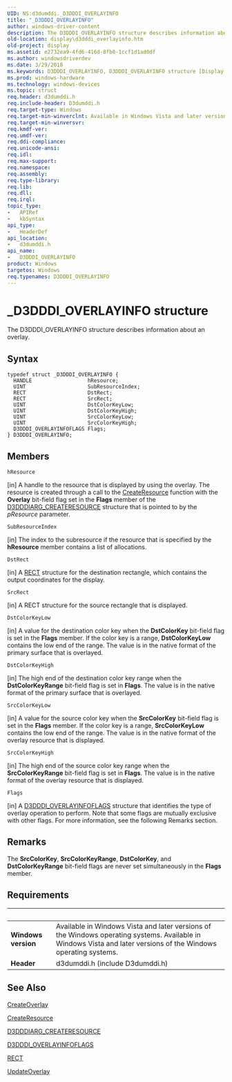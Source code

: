 ```yaml
---
UID: NS:d3dumddi._D3DDDI_OVERLAYINFO
title: "_D3DDDI_OVERLAYINFO"
author: windows-driver-content
description: The D3DDDI_OVERLAYINFO structure describes information about an overlay.
old-location: display\d3dddi_overlayinfo.htm
old-project: display
ms.assetid: e2732ea9-4fd6-416d-8fb0-1ccf1d1ad0df
ms.author: windowsdriverdev
ms.date: 3/29/2018
ms.keywords: D3DDDI_OVERLAYINFO, D3DDDI_OVERLAYINFO structure [Display Devices], D3D_other_Structs_b9046736-50b8-46b1-92c9-5d879ee7c64d.xml, _D3DDDI_OVERLAYINFO, d3dumddi/D3DDDI_OVERLAYINFO, display.d3dddi_overlayinfo
ms.prod: windows-hardware
ms.technology: windows-devices
ms.topic: struct
req.header: d3dumddi.h
req.include-header: D3dumddi.h
req.target-type: Windows
req.target-min-winverclnt: Available in Windows Vista and later versions of the Windows operating systems.
req.target-min-winversvr: 
req.kmdf-ver: 
req.umdf-ver: 
req.ddi-compliance: 
req.unicode-ansi: 
req.idl: 
req.max-support: 
req.namespace: 
req.assembly: 
req.type-library: 
req.lib: 
req.dll: 
req.irql: 
topic_type:
-	APIRef
-	kbSyntax
api_type:
-	HeaderDef
api_location:
-	d3dumddi.h
api_name:
-	D3DDDI_OVERLAYINFO
product: Windows
targetos: Windows
req.typenames: D3DDDI_OVERLAYINFO
---
```


# _D3DDDI_OVERLAYINFO structure
The D3DDDI_OVERLAYINFO structure describes information about an overlay.

## Syntax
```
typedef struct _D3DDDI_OVERLAYINFO {
  HANDLE                  hResource;
  UINT                    SubResourceIndex;
  RECT                    DstRect;
  RECT                    SrcRect;
  UINT                    DstColorKeyLow;
  UINT                    DstColorKeyHigh;
  UINT                    SrcColorKeyLow;
  UINT                    SrcColorKeyHigh;
  D3DDDI_OVERLAYINFOFLAGS Flags;
} D3DDDI_OVERLAYINFO;
```

## Members


`hResource`

[in] A handle to the resource that is displayed by using the overlay. The resource is created through a call to the <a href="https://msdn.microsoft.com/5b74c989-1a62-4415-a19a-dd0ba2fcff83">CreateResource</a> function with the <b>Overlay</b> bit-field flag set in the <b>Flags</b> member of the <a href="https://msdn.microsoft.com/library/windows/hardware/ff542963">D3DDDIARG_CREATERESOURCE</a> structure that is pointed to by the <i>pResource</i> parameter.

`SubResourceIndex`

[in] The index to the subresource if the resource that is specified by the <b>hResource</b> member contains a list of allocations.

`DstRect`

[in] A <a href="https://msdn.microsoft.com/library/windows/hardware/ff569234">RECT</a> structure for the destination rectangle, which contains the output coordinates for the display.

`SrcRect`

[in] A RECT structure for the source rectangle that is displayed.

`DstColorKeyLow`

[in] A value for the destination color key when the <b>DstColorKey</b> bit-field flag is set in the <b>Flags</b> member. If the color key is a range, <b>DstColorKeyLow</b> contains the low end of the range. The value is in the native format of the primary surface that is overlayed.

`DstColorKeyHigh`

[in] The high end of the destination color key range when the <b>DstColorKeyRange</b> bit-field flag is set in <b>Flags</b>. The value is in the native format of the primary surface that is overlayed.

`SrcColorKeyLow`

[in] A value for the source color key when the <b>SrcColorKey</b> bit-field flag is set in the <b>Flags</b> member. If the color key is a range, <b>SrcColorKeyLow</b> contains the low end of the range. The value is in the native format of the overlay resource that is displayed.

`SrcColorKeyHigh`

[in] The high end of the source color key range when the <b>SrcColorKeyRange</b> bit-field flag is set in <b>Flags</b>. The value is in the native format of the overlay resource that is displayed.

`Flags`

[in] A <a href="https://msdn.microsoft.com/library/windows/hardware/ff544626">D3DDDI_OVERLAYINFOFLAGS</a> structure that identifies the type of overlay operation to perform. Note that some flags are mutually exclusive with other flags. For more information, see the following Remarks section.

## Remarks
The <b>SrcColorKey</b>, <b>SrcColorKeyRange</b>, <b>DstColorKey</b>, and <b>DstColorKeyRange</b> bit-field flags are never set simultaneously in the <b>Flags</b> member.

## Requirements
| &nbsp; | &nbsp; |
| ---- |:---- |
| **Windows version** | Available in Windows Vista and later versions of the Windows operating systems. Available in Windows Vista and later versions of the Windows operating systems. |
| **Header** | d3dumddi.h (include D3dumddi.h) |

## See Also

<a href="https://msdn.microsoft.com/761377ff-95a6-426b-8372-3f347870f9c4">CreateOverlay</a>



<a href="https://msdn.microsoft.com/5b74c989-1a62-4415-a19a-dd0ba2fcff83">CreateResource</a>



<a href="https://msdn.microsoft.com/library/windows/hardware/ff542963">D3DDDIARG_CREATERESOURCE</a>



<a href="https://msdn.microsoft.com/library/windows/hardware/ff544626">D3DDDI_OVERLAYINFOFLAGS</a>



<a href="https://msdn.microsoft.com/library/windows/hardware/ff569234">RECT</a>



<a href="https://msdn.microsoft.com/80d7cc5c-51d8-4b91-9581-b073f9b0e68a">UpdateOverlay</a>